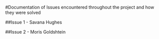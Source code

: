 #Documentation of Issues encountered throughout the project and how they were solved

##Issue 1 - Savana Hughes 

##Issue 2 - Moris Goldshtein 